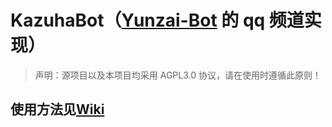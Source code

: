 # KazuhaBot（[Yunzai-Bot](https://github.com/Le-niao/Yunzai-Bot/) 的 qq 频道实现）

> 声明：源项目以及本项目均采用 AGPL3.0 协议，请在使用时遵循此原则！

## 使用方法见[Wiki](https://github.com/feilongproject/KazuhaBot/wiki)


